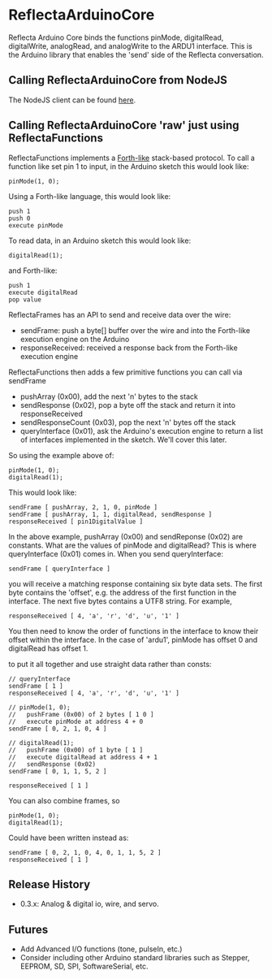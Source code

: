 # ReflectaArduinoCore #

Reflecta Arduino Core binds the functions pinMode, digitalRead, digitalWrite, analogRead, and analogWrite to the ARDU1 interface.  This is the Arduino library that enables the 'send' side of the Reflecta conversation.


## Calling ReflectaArduinoCore from NodeJS

The NodeJS client can be found [here](https://github.com/jaybeavers/node-reflecta/blob/master/node_modules/reflecta_ARDU1.js).

## Calling ReflectaArduinoCore 'raw' just using ReflectaFunctions

ReflectaFunctions implements a [Forth-like](http://en.wikipedia.org/wiki/Forth_%28programming_language%29) stack-based protocol.  To call a function like set pin 1 to input, in the Arduino sketch this would look like:

    pinMode(1, 0);

Using a Forth-like language, this would look like:

    push 1
    push 0
    execute pinMode

To read data, in an Arduino sketch this would look like:

    digitalRead(1);

and Forth-like:

    push 1
    execute digitalRead
    pop value

ReflectaFrames has an API to send and receive data over the wire:

 * sendFrame: push a byte[] buffer over the wire and into the Forth-like execution engine on the Arduino
 * responseReceived: received a response back from the Forth-like execution engine

ReflectaFunctions then adds a few primitive functions you can call via sendFrame

 * pushArray (0x00), add the next 'n' bytes to the stack
 * sendResponse (0x02), pop a byte off the stack and return it into responseReceived
 * sendResponseCount (0x03), pop the next 'n' bytes off the stack
 * queryInterface (0x01), ask the Arduino's execution engine to return a list of interfaces implemented in the sketch.  We'll cover this later.

So using the example above of:

    pinMode(1, 0);
    digitalRead(1);

This would look like:

    sendFrame [ pushArray, 2, 1, 0, pinMode ]
    sendFrame [ pushArray, 1, 1, digitalRead, sendResponse ]
    responseReceived [ pin1DigitalValue ]

In the above example, pushArray (0x00) and sendReponse (0x02) are constants.  What are the values of pinMode and digitalRead?  This is where queryInterface (0x01) comes in.  When you send queryInterface:

    sendFrame [ queryInterface ]

you will receive a matching response containing six byte data sets.  The first byte contains the 'offset', e.g. the address of the first function in the interface.  The next five bytes contains a UTF8 string.  For example,

    responseReceived [ 4, 'a', 'r', 'd', 'u', '1' ]

You then need to know the order of functions in the interface to know their offset within the interface.  In the case of 'ardu1', pinMode has offset 0 and digitalRead has offset 1.

to put it all together and use straight data rather than consts:

    // queryInterface
    sendFrame [ 1 ]
    responseReceived [ 4, 'a', 'r', 'd', 'u', '1' ]

    // pinMode(1, 0);
    //   pushFrame (0x00) of 2 bytes [ 1 0 ]
    //   execute pinMode at address 4 + 0
    sendFrame [ 0, 2, 1, 0, 4 ]

    // digitalRead(1);
    //   pushFrame (0x00) of 1 byte [ 1 ]
    //   execute digitalRead at address 4 + 1
    //   sendResponse (0x02)
    sendFrame [ 0, 1, 1, 5, 2 ]

    responseReceived [ 1 ]

You can also combine frames, so

    pinMode(1, 0);
    digitalRead(1);

Could have been written instead as:

    sendFrame [ 0, 2, 1, 0, 4, 0, 1, 1, 5, 2 ]
    responseReceived [ 1 ]


## Release History

- 0.3.x: Analog & digital io, wire, and servo.

## Futures

- Add Advanced I/O functions (tone, pulseIn, etc.)
- Consider including other Arduino standard libraries such as Stepper, EEPROM, SD, SPI, SoftwareSerial, etc.

